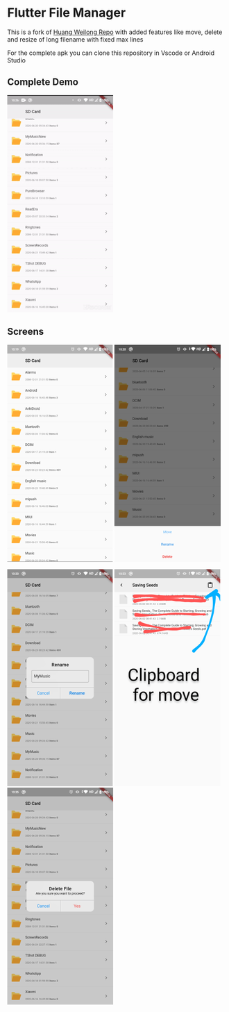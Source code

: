 # Flutter File Manager

This is a fork of [Huang Weilong Repo](https://github.com/huang-weilong/flutter_file_manager)
with added features like move, delete and resize of long filename with fixed max lines 

For the complete apk you can clone this repository in Vscode or Android Studio 


## Complete Demo

![Complete Demo](assets/demo/demo.gif)

## Screens

![screen1](assets/demo/screen1.png) ![screen2](assets/demo/screen2.png)

![screen3](assets/demo/screen3.png) ![screen4](assets/demo/screen4.png) ![screen5](assets/demo/screen5.png)
